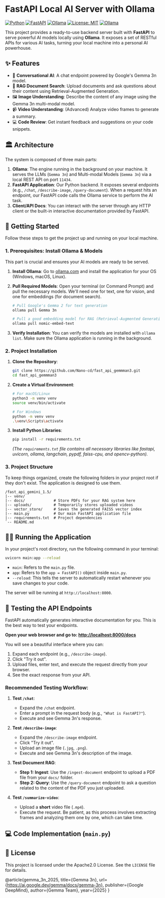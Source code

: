# FastAPI Local AI Server with Ollama

[![Python](https://img.shields.io/badge/Python-3.9+-blue.svg)](https://www.python.org/downloads/)
[![FastAPI](https://img.shields.io/badge/FastAPI-0.110.0-green.svg)](https://fastapi.tiangolo.com/)
[![Ollama](https://img.shields.io/badge/Ollama-ready-lightgrey.svg)](https://ollama.com/)
[![License: MIT](https://img.shields.io/badge/License-Apache2.0-yellow.svg)](https://opensource.org/licenses/Apache2.0)
[![Ollama](https://img.shields.io/badge/Ollama-ready-lightgrey.svg)](https://ollama.com/)

This project provides a ready-to-use backend server built with **FastAPI** to serve powerful AI models locally using **Ollama**. It exposes a set of RESTful APIs for various AI tasks, turning your local machine into a personal AI powerhouse.

## ✨ Features

-   💬 **Conversational AI**: A chat endpoint powered by Google's Gemma 3n model.
-   📝 **RAG Document Search**: Upload documents and ask questions about their content using Retrieval-Augmented Generation.
-   🖼️ **Image Understanding**: Describe the content of any image using the Gemma 3n multi-modal model.
-   📹 **Video Understanding**: (Advanced) Analyze video frames to generate a summary.
-   💻 **Code Review**: Get instant feedback and suggestions on your code snippets.

## 🏛️ Architecture

The system is composed of three main parts:

1.  **Ollama**: The engine running in the background on your machine. It serves the LLMs (`Gemma 3n`) and Multi-modal Models (`Gemma 3n`) via a local REST API on port `11434`.
2.  **FastAPI Application**: Our Python backend. It exposes several endpoints (e.g., `/chat`, `/describe-image`, `/query-document`). When a request hits an endpoint, our FastAPI code calls the Ollama service to perform the AI task.
3.  **Client/API Docs**: You can interact with the server through any HTTP client or the built-in interactive documentation provided by FastAPI.

## 🚀 Getting Started

Follow these steps to get the project up and running on your local machine.

### 1. Prerequisites: Install Ollama & Models

This part is crucial and ensures your AI models are ready to be served.

1.  **Install Ollama**: Go to [ollama.com](https://ollama.com/) and install the application for your OS (Windows, macOS, Linux).

2.  **Pull Required Models**: Open your terminal (or Command Prompt) and pull the necessary models. We'll need one for text, one for vision, and one for embeddings (for document search).

    ```bash
    # Pull Google's Gemma 2 for text generation
    ollama pull Gemma 3n

    # Pull a good embedding model for RAG (Retrieval-Augmented Generation)
    ollama pull nomic-embed-text
    ```

3.  **Verify Installation**: You can verify the models are installed with `ollama list`. Make sure the Ollama application is running in the background.

### 2. Project Installation

1.  **Clone the Repository**:
    ```bash
    git clone https://github.com/Nano-cd/fast_api_gemmman3.git
    cd fast_api_gemmman3
    ```

2.  **Create a Virtual Environment**:
    ```bash
    # For macOS/Linux
    python3 -m venv venv
    source venv/bin/activate

    # For Windows
    python -m venv venv
    .\venv\Scripts\activate
    ```

3.  **Install Python Libraries**:
    ```bash
    pip install -r requirements.txt
    ```
    *(The `requirements.txt` file contains all necessary libraries like fastapi, uvicorn, ollama, langchain, pypdf, faiss-cpu, and opencv-python).*

### 3. Project Structure

To keep things organized, create the following folders in your project root if they don't exist. The application is designed to use them.

```
/fast_api_gemini_1.5/
|-- venv/
|-- docs/             # Store PDFs for your RAG system here
|-- uploads/          # Temporarily stores uploaded videos
|-- vector_store/     # Saves the generated FAISS vector index
|-- main.py           # Our main FastAPI application file
|-- requirements.txt  # Project dependencies
`-- README.md
```

## 🏃‍♀️ Running the Application

In your project's root directory, run the following command in your terminal:

```bash
uvicorn main:app --reload
```

-   `main`: Refers to the `main.py` file.
-   `app`: Refers to the `app = FastAPI()` object inside `main.py`.
-   `--reload`: This tells the server to automatically restart whenever you save changes to your code.

The server will be running at `http://localhost:8000`.

## 🧪 Testing the API Endpoints

FastAPI automatically generates interactive documentation for you. This is the best way to test your endpoints.

**Open your web browser and go to: [http://localhost:8000/docs](http://localhost:8000/docs)**

You will see a beautiful interface where you can:
1.  Expand each endpoint (e.g., `/describe-image`).
2.  Click "Try it out".
3.  Upload files, enter text, and execute the request directly from your browser.
4.  See the exact response from your API.

### Recommended Testing Workflow:

1.  **Test `/chat`**:
    -   Expand the `/chat` endpoint.
    -   Enter a prompt in the request body (e.g., `"What is FastAPI?"`).
    -   Execute and see Gemma 3n's response.

2.  **Test `/describe-image`**:
    -   Expand the `/describe-image` endpoint.
    -   Click "Try it out".
    -   Upload an image file (`.jpg`, `.png`).
    -   Execute and see Gemma 3n's description of the image.

3.  **Test Document RAG**:
    -   **Step 1: Ingest**: Use the `/ingest-document` endpoint to upload a PDF file from your `docs/` folder.
    -   **Step 2: Query**: Use the `/query-document` endpoint to ask a question related to the content of the PDF you just uploaded.

4.  **Test `/summarize-video`**:
    -   Upload a **short** video file (`.mp4`).
    -   Execute the request. Be patient, as this process involves extracting frames and analyzing them one by one, which can take time.

## 💻 Code Implementation (`main.py`)

## 📄 License

This project is licensed under the Apache2.0 License. See the `LICENSE` file for details.

@article{gemma_3n_2025,
    title={Gemma 3n},
    url={https://ai.google.dev/gemma/docs/gemma-3n},
    publisher={Google DeepMind},
    author={Gemma Team},
    year={2025}
}
